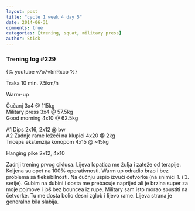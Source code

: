 ```yaml
---
layout: post
title: "cycle 1 week 4 day 5"
date: 2014-06-31
comments: true
categories: [trening, squat, military press]
author: Stick
---
```


### Trening log #229

{% youtube v7o7v5nRxco %}

Traka 10 min. 7.5km/h  

Warm-up  

Čučanj 3x4 @ 115kg  
Military press 3x4 @ 57.5kg  
Good morning 4x10 @ 62.5kg  

A1 Dips 2x16, 2x12 @ bw  
A2 Zadnje rame ležeći na klupici 4x20 @ 2kg  
Triceps ekstenzija konopom 4x15 @ ~15kg  

Hanging pike 2x12, 4x10  

Zadnji trening prvog ciklusa. Lijeva lopatica me žulja i zateže od terapije. Koljena su opet na 100% operativnosti. Warm up odradio brzo i bez problema sa fleksibilnosti. Na čučnju uspio izvući četvorke (na snimici 1. i 3. serije). Gubim na dubini i dosta me prebacuje naprijed ali je brzina super za moje pojmove i još bez bouncea iz rupe. Military sam isto morao spustiti na četvorke. Tu me dosta bolio desni zglob i lijevo rame. Lijeva strana je generalno bila slabija.